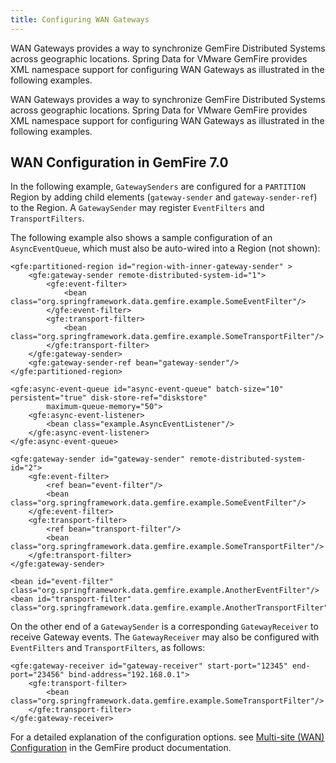 ```yaml
---
title: Configuring WAN Gateways
---
```


<!-- 
 Copyright (c) VMware, Inc. 2022. All rights reserved.
 Licensed to the Apache Software Foundation (ASF) under one or more contributor license
 agreements. See the NOTICE file distributed with this work for additional information regarding
 copyright ownership. The ASF licenses this file to You under the Apache License, Version 2.0 (the
 "License"); you may not use this file except in compliance with the License. You may obtain a
 copy of the License at
 
 http://www.apache.org/licenses/LICENSE-2.0
 
 Unless required by applicable law or agreed to in writing, software distributed under the License
 is distributed on an "AS IS" BASIS, WITHOUT WARRANTIES OR CONDITIONS OF ANY KIND, either express
 or implied. See the License for the specific language governing permissions and limitations under
 the License.
-->

<!--
Licensed to the Apache Software Foundation (ASF) under one or more
contributor license agreements.  See the NOTICE file distributed with
this work for additional information regarding copyright ownership.
The ASF licenses this file to You under the Apache License, Version 2.0
(the "License"); you may not use this file except in compliance with
the License.  You may obtain a copy of the License at

     http://www.apache.org/licenses/LICENSE-2.0

Unless required by applicable law or agreed to in writing, software
distributed under the License is distributed on an "AS IS" BASIS,
WITHOUT WARRANTIES OR CONDITIONS OF ANY KIND, either express or implied.
See the License for the specific language governing permissions and
limitations under the License.
-->

WAN Gateways provides a way to synchronize GemFire Distributed
Systems across geographic locations. Spring Data for VMware GemFire provides XML namespace
support for configuring WAN Gateways as illustrated in the following
examples.

WAN Gateways provides a way to synchronize GemFire Distributed
Systems across geographic locations. Spring Data for VMware GemFire provides XML namespace
support for configuring WAN Gateways as illustrated in the following
examples.

## <a id="wan-gateway-configuration-7"></a>WAN Configuration in GemFire 7.0

In the following example, `GatewaySenders` are configured for a
`PARTITION` Region by adding child elements (`gateway-sender` and
`gateway-sender-ref`) to the Region. A `GatewaySender` may register
`EventFilters` and `TransportFilters`.

The following example also shows a sample configuration of an
`AsyncEventQueue`, which must also be auto-wired into a Region (not
shown):

```highlight
<gfe:partitioned-region id="region-with-inner-gateway-sender" >
    <gfe:gateway-sender remote-distributed-system-id="1">
        <gfe:event-filter>
            <bean class="org.springframework.data.gemfire.example.SomeEventFilter"/>
        </gfe:event-filter>
        <gfe:transport-filter>
            <bean class="org.springframework.data.gemfire.example.SomeTransportFilter"/>
        </gfe:transport-filter>
    </gfe:gateway-sender>
    <gfe:gateway-sender-ref bean="gateway-sender"/>
</gfe:partitioned-region>

<gfe:async-event-queue id="async-event-queue" batch-size="10" persistent="true" disk-store-ref="diskstore"
        maximum-queue-memory="50">
    <gfe:async-event-listener>
        <bean class="example.AsyncEventListener"/>
    </gfe:async-event-listener>
</gfe:async-event-queue>

<gfe:gateway-sender id="gateway-sender" remote-distributed-system-id="2">
    <gfe:event-filter>
        <ref bean="event-filter"/>
        <bean class="org.springframework.data.gemfire.example.SomeEventFilter"/>
    </gfe:event-filter>
    <gfe:transport-filter>
        <ref bean="transport-filter"/>
        <bean class="org.springframework.data.gemfire.example.SomeTransportFilter"/>
    </gfe:transport-filter>
</gfe:gateway-sender>
  
<bean id="event-filter" class="org.springframework.data.gemfire.example.AnotherEventFilter"/>
<bean id="transport-filter" class="org.springframework.data.gemfire.example.AnotherTransportFilter"/>
```

On the other end of a `GatewaySender` is a corresponding
`GatewayReceiver` to receive Gateway events. The `GatewayReceiver` may
also be configured with `EventFilters` and `TransportFilters`, as
follows:

```highlight
<gfe:gateway-receiver id="gateway-receiver" start-port="12345" end-port="23456" bind-address="192.168.0.1">
    <gfe:transport-filter>
        <bean class="org.springframework.data.gemfire.example.SomeTransportFilter"/>
    </gfe:transport-filter>
</gfe:gateway-receiver>
```

For a detailed explanation of the configuration options. see [Multi-site (WAN) Configuration](https://docs.vmware.com/en/VMware-Tanzu-GemFire/9.15/tgf/GUID-topologies_and_comm-multi_site_configuration-chapter_overview.html) in the GemFire product documentation.

